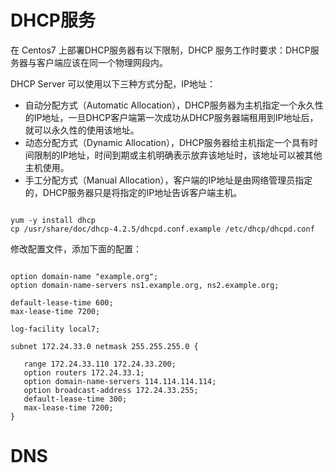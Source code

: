 # DHCP服务

在 Centos7 上部署DHCP服务器有以下限制，DHCP 服务工作时要求：DHCP服务器与客户端应该在同一个物理网段内。

DHCP Server 可以使用以下三种方式分配，IP地址：

- 自动分配方式（Automatic Allocation），DHCP服务器为主机指定一个永久性的IP地址，一旦DHCP客户端第一次成功从DHCP服务器端租用到IP地址后，就可以永久性的使用该地址。
- 动态分配方式（Dynamic Allocation），DHCP服务器给主机指定一个具有时间限制的IP地址，时间到期或主机明确表示放弃该地址时，该地址可以被其他主机使用。
- 手工分配方式（Manual Allocation），客户端的IP地址是由网络管理员指定的，DHCP服务器只是将指定的IP地址告诉客户端主机。

```shell script

yum -y install dhcp
cp /usr/share/doc/dhcp-4.2.5/dhcpd.conf.example /etc/dhcp/dhcpd.conf

```

修改配置文件，添加下面的配置：

```

option domain-name "example.org";
option domain-name-servers ns1.example.org, ns2.example.org;

default-lease-time 600;
max-lease-time 7200;

log-facility local7;

subnet 172.24.33.0 netmask 255.255.255.0 {

   range 172.24.33.110 172.24.33.200;
   option routers 172.24.33.1;
   option domain-name-servers 114.114.114.114;
   option broadcast-address 172.24.33.255;
   default-lease-time 300;
   max-lease-time 7200;
}
```

# DNS 

